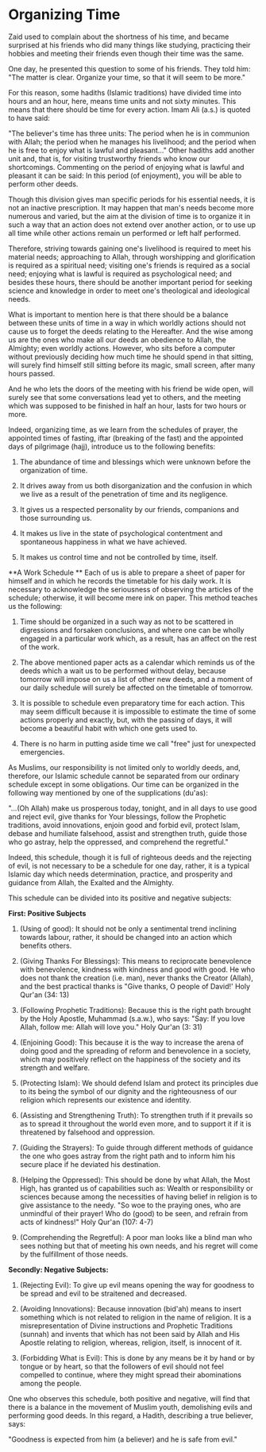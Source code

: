 Organizing Time
===============

Zaid used to complain about the shortness of his time, and became
surprised at his friends who did many things like studying, practicing
their hobbies and meeting their friends even though their time was the
same.

One day, he presented this question to some of his friends. They told
him: "The matter is clear. Organize your time, so that it will seem to
be more."

For this reason, some hadiths (Islamic traditions) have divided time
into hours and an hour, here, means time units and not sixty minutes.
This means that there should be time for every action. Imam Ali (a.s.)
is quoted to have said:

"The believer's time has three units: The period when he is in
communion with Allah; the period when he manages his livelihood; and the
period when he is free to enjoy what is lawful and pleasant…" Other
hadiths add another unit and, that is, for visiting trustworthy friends
who know our shortcomings. Commenting on the period of enjoying what is
lawful and pleasant it can be said: In this period (of enjoyment), you
will be able to perform other deeds.

Though this division gives man specific periods for his essential
needs, it is not an inactive prescription. It may happen that man's
needs become more numerous and varied, but the aim at the division of
time is to organize it in such a way that an action does not extend over
another action, or to use up all time while other actions remain un
performed or left half performed.

Therefore, striving towards gaining one's livelihood is required to
meet his material needs; approaching to Allah, through worshipping and
glorification is required as a spiritual need; visiting one's friends is
required as a social need; enjoying what is lawful is required as
psychological need; and besides these hours, there should be another
important period for seeking science and knowledge in order to meet
one's theological and ideological needs.

What is important to mention here is that there should be a balance
between these units of time in a way in which worldly actions should not
cause us to forget the deeds relating to the Hereafter. And the wise
among us are the ones who make all our deeds an obedience to Allah, the
Almighty; even worldly actions. However, who sits before a computer
without previously deciding how much time he should spend in that
sitting, will surely find himself still sitting before its magic, small
screen, after many hours passed.

And he who lets the doors of the meeting with his friend be wide open,
will surely see that some conversations lead yet to others, and the
meeting which was supposed to be finished in half an hour, lasts for two
hours or more.

Indeed, organizing time, as we learn from the schedules of prayer, the
appointed times of fasting, iftar (breaking of the fast) and the
appointed days of pilgrimage (hajj), introduce us to the following
benefits:

1. The abundance of time and blessings which were unknown before the
organization of time.

2. It drives away from us both disorganization and the confusion in
which we live as a result of the penetration of time and its
negligence.

3. It gives us a respected personality by our friends, companions and
those surrounding us.

4. It makes us live in the state of psychological contentment and
spontaneous happiness in what we have achieved.

5. It makes us control time and not be controlled by time, itself.


**A Work Schedule
**
Each of us is able to prepare a sheet of paper for himself and in which
he records the timetable for his daily work. It is necessary to
acknowledge the seriousness of observing the articles of the schedule;
otherwise, it will become mere ink on paper. This method teaches us the
following:

1. Time should be organized in a such way as not to be scattered in
digressions and forsaken conclusions, and where one can be wholly
engaged in a particular work which, as a result, has an affect on the
rest of the work.

2. The above mentioned paper acts as a calendar which reminds us of the
deeds which a wait us to be performed without delay, because tomorrow
will impose on us a list of other new deeds, and a moment of our daily
schedule will surely be affected on the timetable of tomorrow.

3. It is possible to schedule even preparatory time for each action.
This may seem difficult because it is impossible to estimate the time of
some actions properly and exactly, but, with the passing of days, it
will become a beautiful habit with which one gets used to.

4. There is no harm in putting aside time we call "free" just for
unexpected emergencies.

As Muslims, our responsibility is not limited only to worldly deeds,
and, therefore, our Islamic schedule cannot be separated from our
ordinary schedule except in some obligations. Our time can be organized
in the following way mentioned by one of the supplications (du'as):

"…(Oh Allah) make us prosperous today, tonight, and in all days to use
good and reject evil, give thanks for Your blessings, follow the
Prophetic traditions, avoid innovations, enjoin good and forbid evil,
protect Islam, debase and humiliate falsehood, assist and strengthen
truth, guide those who go astray, help the oppressed, and comprehend the
regretful."

Indeed, this schedule, though it is full of righteous deeds and the
rejecting of evil, is not necessary to be a schedule for one day,
rather, it is a typical Islamic day which needs determination, practice,
and prosperity and guidance from Allah, the Exalted and the Almighty.

This schedule can be divided into its positive and negative subjects:


**First: Positive Subjects**

1. (Using of good): It should not be only a sentimental trend inclining
towards labour, rather, it should be changed into an action which
benefits others.

2. (Giving Thanks For Blessings): This means to reciprocate benevolence
with benevolence, kindness with kindness and good with good. He who does
not thank the creation (i.e. man), never thanks the Creator (Allah), and
the best practical thanks is "Give thanks, O people of David!' Holy
Qur'an (34: 13)

3. (Following Prophetic Traditions): Because this is the right path
brought by the Holy Apostle, Muhammad (s.a.w.), who says: "Say: If you
love Allah, follow me: Allah will love you." Holy Qur'an (3: 31)

4. (Enjoining Good): This because it is the way to increase the arena
of doing good and the spreading of reform and benevolence in a society,
which may positively reflect on the happiness of the society and its
strength and welfare.

5. (Protecting Islam): We should defend Islam and protect its
principles due to its being the symbol of our dignity and the
righteousness of our religion which represents our existence and
identity.

6. (Assisting and Strengthening Truth): To strengthen truth if it
prevails so as to spread it throughout the world even more, and to
support it if it is threatened by falsehood and oppression.

7. (Guiding the Strayers): To guide through different methods of
guidance the one who goes astray from the right path and to inform him
his secure place if he deviated his destination.

8. (Helping the Oppressed): This should be done by what Allah, the Most
High, has granted us of capabilities such as: Wealth or responsibility
or sciences because among the necessities of having belief in religion
is to give assistance to the needy. "So woe to the praying ones, who are
unmindful of their prayer! Who do (good) to be seen, and refrain from
acts of kindness!" Holy Qur'an (107: 4-7)

9. (Comprehending the Regretful): A poor man looks like a blind man who
sees nothing but that of meeting his own needs, and his regret will come
by the fulfillment of those needs.


**Secondly: Negative Subjects:**

1. (Rejecting Evil): To give up evil means opening the way for goodness
to be spread and evil to be straitened and decreased.

2. (Avoiding Innovations): Because innovation (bid'ah) means to insert
something which is not related to religion in the name of religion. It
is a misrepresentation of Divine instructions and Prophetic Traditions
(sunnah) and invents that which has not been said by Allah and His
Apostle relating to religion, whereas, religion, itself, is innocent of
it.

3. (Forbidding What is Evil): This is done by any means be it by hand
or by tongue or by heart, so that the followers of evil should not feel
compelled to continue, where they might spread their abominations among
the people.

One who observes this schedule, both positive and negative, will find
that there is a balance in the movement of Muslim youth, demolishing
evils and performing good deeds. In this regard, a Hadith, describing a
true believer, says:

"Goodness is expected from him (a believer) and he is safe from
evil."


